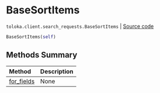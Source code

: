 # BaseSortItems
`toloka.client.search_requests.BaseSortItems` | [Source code](https://github.com/Toloka/toloka-kit/blob/v1.2.0/src/client/search_requests.py#L117)

```python
BaseSortItems(self)
```

## Methods Summary

| Method | Description |
| :------| :-----------|
[for_fields](toloka.client.search_requests.BaseSortItems.for_fields.md)| None
